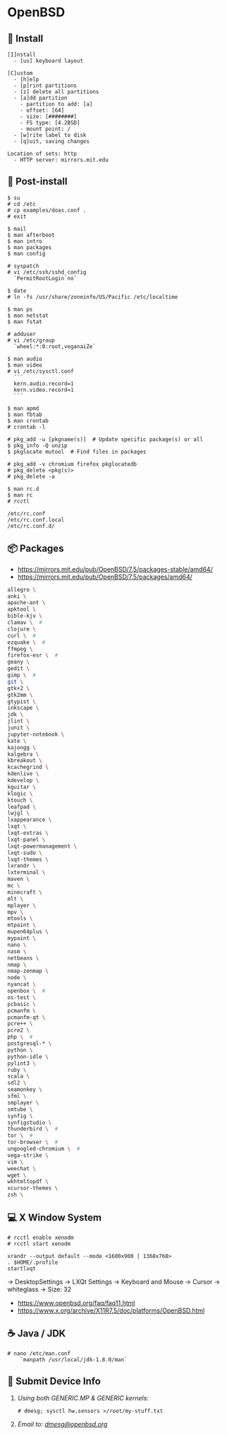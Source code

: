 OpenBSD
=======

💾 Install
----------

```
[I]nstall
  - [us] keyboard layout

[C]ustom
  - [h]elp
  - [p]rint partitions
  - [z] delete all partitions
  - [a]dd partition
    - partition to add: [a]
    - offset: [64]
    - size: [########]
    - FS type: [4.2BSD]
    - mount point: /
  - [w]rite label to disk
  - [q]uit, saving changes

Location of sets: http
  - HTTP server: mirrors.mit.edu
```


🔨 Post-install
---------------

    $ su
    # cd /etc
    # cp examples/doas.conf .
    # exit

    $ mail
    $ man afterboot
    $ man intro
    $ man packages
    $ man config

    # syspatch
    # vi /etc/ssh/sshd_config
      `PermitRootLogin no`
    
    $ date
    # ln -fs /usr/share/zoneinfo/US/Pacific /etc/localtime

    $ man ps
    $ man netstat
    $ man fstat

    # adduser
    # vi /etc/group
      `wheel:*:0:root,veganaiZe`

    $ man audio
    $ man video
    # vi /etc/sysctl.conf
      ```
      kern.audio.record=1
      kern.video.record=1
      ```

    $ man apmd
    $ man fbtab
    $ man crontab
    # crontab -l

    # pkg_add -u [pkgname(s)]  # Update specific package(s) or all
    $ pkg_info -Q unzip
    $ pkglocate mutool  # Find files in packages

    # pkg_add -v chromium firefox pkglocatedb
    # pkg_delete <pkg(s)>
    # pkg_delete -a

    $ man rc.d
    $ man rc
    # rcctl 

    /etc/rc.conf
    /etc/rc.conf.local
    /etc/rc.conf.d/


📦 Packages
-----------

* https://mirrors.mit.edu/pub/OpenBSD/7.5/packages-stable/amd64/
* https://mirrors.mit.edu/pub/OpenBSD/7.5/packages/amd64/

```sh
allegro \
anki \
apache-ant \
apktool \
bible-kjv \
clamav \  #
clojure \
curl \  #
ezquake \  #
ffmpeg \
firefox-esr \  #
geany \
gedit \
gimp \  #
git \
gtk+2 \
gtk2mm \
gtypist \
inkscape \
jdk \
jlint \
junit \
jupyter-notebook \
kate \
kajongg \
kalgebra \
kbreakout \
kcachegrind \
kdenlive \
kdevelop \
kguitar \
klogic \
ktouch \
leafpad \
lwjgl \
lxappearance \
lxqt \
lxqt-extras \
lxqt-panel \
lxqt-powermanagement \
lxqt-sudo \
lxqt-themes \
lxrandr \
lxterminal \
maven \
mc \
minecraft \
mlt \
mplayer \
mpv \
mtools \
mtpaint \
mupen64plus \
mypaint \
nano \
nasm \
netbeans \
nmap \
nmap-zenmap \
node \
nyancat \
openbox \  #
os-test \
pcbasic \
pcmanfm \
pcmanfm-qt \
pcre++ \
pcre2 \
php \  #
postgresql-* \
python \
python-idle \
pylint3 \
ruby \
scala \
sdl2 \
seamonkey \
sfml \
smplayer \
smtube \
synfig \
synfigstudio \
thunderbird \  #
tor \  #
tor-browser \  #
ungoogled-chromium \  #
vega-strike \
vim \
weechat \
wget \
wkhtmltopdf \
xcursor-themes \
zsh \
```


💻 X Window System
------------------

    # rcctl enable xenodm
    # rcctl start xenodm

    xrandr --output default --mode <1600x900 | 1368x768>
    . $HOME/.profile
    startlxqt

-> DesktopSettings
  -> LXQt Settings
    -> Keyboard and Mouse
      -> Cursor
        -> whiteglass
        -> Size: 32

* https://www.openbsd.org/faq/faq11.html
* https://www.x.org/archive/X11R7.5/doc/platforms/OpenBSD.html


☕ Java / JDK
-------------

```
# nano /etc/man.conf
    `manpath /usr/local/jdk-1.8.0/man`
```


📨 Submit Device Info
---------------------

1. _Using both GENERIC.MP & GENERIC kernels:_

       # dmesg; sysctl hw.sensors >/root/my-stuff.txt

3. _Email to: <dmesg@openbsd.org>_
